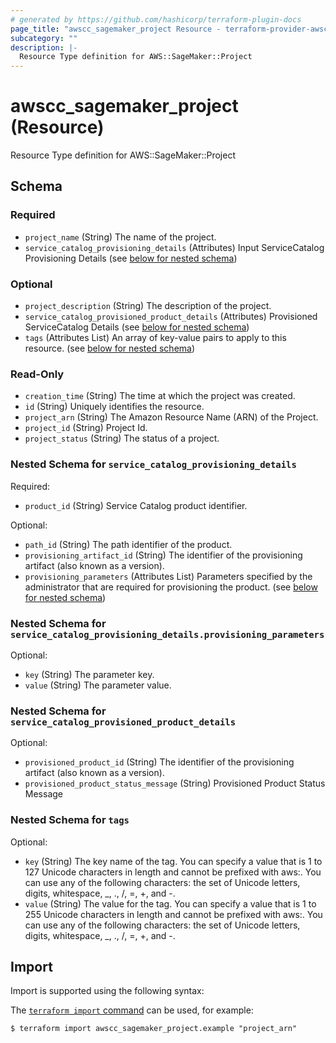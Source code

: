```yaml
---
# generated by https://github.com/hashicorp/terraform-plugin-docs
page_title: "awscc_sagemaker_project Resource - terraform-provider-awscc"
subcategory: ""
description: |-
  Resource Type definition for AWS::SageMaker::Project
---
```


# awscc_sagemaker_project (Resource)

Resource Type definition for AWS::SageMaker::Project



<!-- schema generated by tfplugindocs -->
## Schema

### Required

- `project_name` (String) The name of the project.
- `service_catalog_provisioning_details` (Attributes) Input ServiceCatalog Provisioning Details (see [below for nested schema](#nestedatt--service_catalog_provisioning_details))

### Optional

- `project_description` (String) The description of the project.
- `service_catalog_provisioned_product_details` (Attributes) Provisioned ServiceCatalog  Details (see [below for nested schema](#nestedatt--service_catalog_provisioned_product_details))
- `tags` (Attributes List) An array of key-value pairs to apply to this resource. (see [below for nested schema](#nestedatt--tags))

### Read-Only

- `creation_time` (String) The time at which the project was created.
- `id` (String) Uniquely identifies the resource.
- `project_arn` (String) The Amazon Resource Name (ARN) of the Project.
- `project_id` (String) Project Id.
- `project_status` (String) The status of a project.

<a id="nestedatt--service_catalog_provisioning_details"></a>
### Nested Schema for `service_catalog_provisioning_details`

Required:

- `product_id` (String) Service Catalog product identifier.

Optional:

- `path_id` (String) The path identifier of the product.
- `provisioning_artifact_id` (String) The identifier of the provisioning artifact (also known as a version).
- `provisioning_parameters` (Attributes List) Parameters specified by the administrator that are required for provisioning the product. (see [below for nested schema](#nestedatt--service_catalog_provisioning_details--provisioning_parameters))

<a id="nestedatt--service_catalog_provisioning_details--provisioning_parameters"></a>
### Nested Schema for `service_catalog_provisioning_details.provisioning_parameters`

Optional:

- `key` (String) The parameter key.
- `value` (String) The parameter value.



<a id="nestedatt--service_catalog_provisioned_product_details"></a>
### Nested Schema for `service_catalog_provisioned_product_details`

Optional:

- `provisioned_product_id` (String) The identifier of the provisioning artifact (also known as a version).
- `provisioned_product_status_message` (String) Provisioned Product Status Message


<a id="nestedatt--tags"></a>
### Nested Schema for `tags`

Optional:

- `key` (String) The key name of the tag. You can specify a value that is 1 to 127 Unicode characters in length and cannot be prefixed with aws:. You can use any of the following characters: the set of Unicode letters, digits, whitespace, _, ., /, =, +, and -.
- `value` (String) The value for the tag. You can specify a value that is 1 to 255 Unicode characters in length and cannot be prefixed with aws:. You can use any of the following characters: the set of Unicode letters, digits, whitespace, _, ., /, =, +, and -.

## Import

Import is supported using the following syntax:

The [`terraform import` command](https://developer.hashicorp.com/terraform/cli/commands/import) can be used, for example:

```shell
$ terraform import awscc_sagemaker_project.example "project_arn"
```
